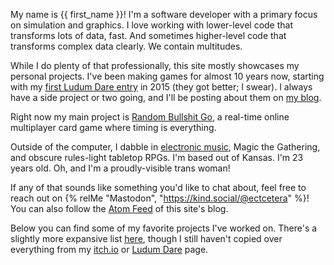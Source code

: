 My name is {{ first_name }}!
I'm a software developer with a primary focus on simulation and graphics.
I love working with lower-level code that transforms lots of data, fast.
And sometimes higher-level code that transforms complex data clearly.
We contain multitudes.

While I do plenty of that professionally, this site mostly showcases my personal projects.
I've been making games for almost 10 years now, starting with my [first Ludum Dare entry](/projects/ld32-golden-spork/) in 2015 (they got better; I swear).
I always have a side project or two going, and I'll be posting about them on [my blog](/blog).

Right now my main project is [Random Bullshit Go](/projects/random-bullshit-go/), a real-time online multiplayer card game where timing is everything.

Outside of the computer, I dabble in [electronic music](/music/), Magic the Gathering, and obscure rules-light tabletop RPGs.
I'm based out of Kansas.
I'm 23 years old.
Oh, and I'm a proudly-visible trans woman!

If any of that sounds like something you'd like to chat about, feel free to reach out on {% relMe "Mastodon", "https://kind.social/@ectcetera" %}!
You can also follow the [Atom Feed](/blog/atom.xml) of this site's blog.

Below you can find some of my favorite projects I've worked on.
There's a slightly more expansive list [here](/projects), though I still haven't copied over everything from my [itch.io](https://ect.itch.io/) or [Ludum Dare](https://ldjam.com/users/ectucker1/games/) page.
